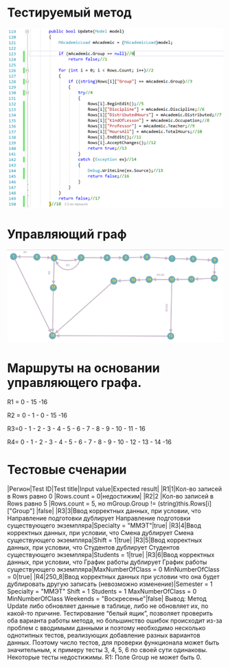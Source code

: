 # Тестируемый метод
![alt text](CODE.PNG "Тестируемый метод")
# Управляющий граф
![alt text](GRAPH.PNG "Тестируемый метод")
# Маршруты на основании управляющего графа.

R1 = 0 - 15 -16 

R2 = 0 - 1 - 0 - 15 -16 

R3=0 - 1 - 2 - 3 - 4 - 5 - 6 - 7 - 8 - 9 - 10 - 11 - 16

R4= 0 - 1 - 2 - 3 - 4 - 5 - 6 - 7 - 8 - 9 - 10 - 12 - 13 - 14 -16


# Тестовые сченарии
|Регион|Test ID|Test title|Input value|Expected result|
|R1|1|Кол-во записей в Rows равно 0 |Rows.count = 0|недостижим|
|R2|2 |Кол-во записей в Rows равно 5 |Rows.count = 5, но mGroup.Group != (string)this.Rows[i]["Group"] |false|
|R3|3|Ввод корректных данных, при условии, что Направление подготовки дублирует Направление подготовки существующего экземпляра|Specialty = "ММЭТ"|true|
|R3|4|Ввод корректных данных, при условии, что Смена дублирует Смена существующего экземпляра|Shift = 1|true|
|R3|5|Ввод корректных данных, при условии, что Студентов дублирует Студентов существующего экземпляра|Students = 1|true|
|R3|6|Ввод корректных данных, при условии, что График работы дублирует График работы существующего экземпляра|MaxNumberOfClass = 0  MinNumberOfClass = 0|true|
|R4|250_8|Ввод корректных данных при условии что она будет дублировать другую записать (невозможно изменение)|Semester = 1 Specialty = "ММЭТ" Shift = 1 Students = 1 MaxNumberOfClass = 0 MinNumberOfClass Weekends = "Воскресенье"|false|
Вывод: Метод Update либо обновляет данные в таблице, либо не обновляет их, по какой-то причине. Тестирование “белый ящик”, позволяет проверить оба варианта работы метода, но большинство ошибок происходит из-за проблем с вводимыми данными и поэтому необходимо несколько однотипных тестов, реализующих добавление разных вариантов данных. Поэтому число тестов, для проверки функционала может быть значительным, к примеру тесты 3, 4, 5, 6 по своей сути одинаковы. Некоторые тесты недостижимы. R1: Поле Group не может быть 0. 
